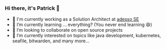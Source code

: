 ### Hi there, it's Patrick 👋

- 🏢 I'm currently working as a Solution Architect at [adesso SE](https://www.adesso.de)
- 🌱 I’m currently learning ... everything? (You never end learning 😄)
- 👯 I’m looking to collaborate on open source projects
- 🔭 I’m currently interested on topics like java development, kubernetes, seafile, bitwarden, and many more...

<!--
**pbirkle/pbirkle** is a ✨ _special_ ✨ repository because its `README.md` (this file) appears on your GitHub profile.

Here are some ideas to get you started:

- 🔭 I’m currently working on ...
- 🌱 I’m currently learning ...
- 👯 I’m looking to collaborate on ...
- 🤔 I’m looking for help with ...
- 💬 Ask me about ...
- 📫 How to reach me: ...
- 😄 Pronouns: ...
- ⚡ Fun fact: ...
-->
